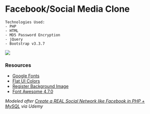 # Facebook/Social Media Clone

```
Technologies Used:
- PHP
- HTML
- MD5 Password Encryption
- jQuery
- Bootstrap v3.3.7
```

![](https://i.imgur.com/jdV9V5g.jpg)

### Resources
- [Google Fonts](https://fonts.google.com/specimen/Sevillana?selection.family=Sevillana)
- [Flat UI Colors](https://flatuicolors.com/palette/defo)
- [Register Background Image](https://pixabay.com/photo-3157395/)
- [Font Awesome 4.7.0](https://fontawesome.com/v4.7.0/)

_Modeled after [Create a REAL Social Network like Facebook in PHP + MySQL](https://www.udemy.com/make-a-social-media-website/) via Udemy_
